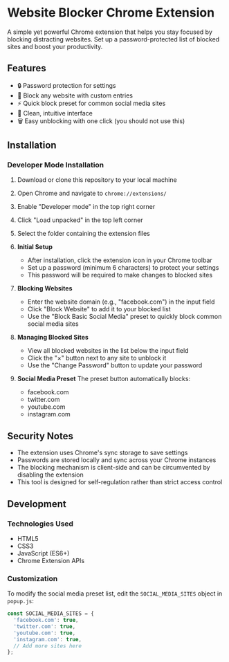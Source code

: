 # Website Blocker Chrome Extension

A simple yet powerful Chrome extension that helps you stay focused by blocking distracting websites. Set up a password-protected list of blocked sites and boost your productivity.

## Features

- 🔒 Password protection for settings
- 🚫 Block any website with custom entries
- ⚡ Quick block preset for common social media sites
- 🎯 Clean, intuitive interface
- 🗑️ Easy unblocking with one click (you should not use this)

## Installation

### Developer Mode Installation
1. Download or clone this repository to your local machine
2. Open Chrome and navigate to `chrome://extensions/`
3. Enable "Developer mode" in the top right corner
4. Click "Load unpacked" in the top left corner
5. Select the folder containing the extension files


1. **Initial Setup**
   - After installation, click the extension icon in your Chrome toolbar
   - Set up a password (minimum 6 characters) to protect your settings
   - This password will be required to make changes to blocked sites

2. **Blocking Websites**
   - Enter the website domain (e.g., "facebook.com") in the input field
   - Click "Block Website" to add it to your blocked list
   - Use the "Block Basic Social Media" preset to quickly block common social media sites

3. **Managing Blocked Sites**
   - View all blocked websites in the list below the input field
   - Click the "×" button next to any site to unblock it
   - Use the "Change Password" button to update your password

4. **Social Media Preset**
   The preset button automatically blocks:
   - facebook.com
   - twitter.com
   - youtube.com
   - instagram.com

## Security Notes

- The extension uses Chrome's sync storage to save settings
- Passwords are stored locally and sync across your Chrome instances
- The blocking mechanism is client-side and can be circumvented by disabling the extension
- This tool is designed for self-regulation rather than strict access control

## Development

### Technologies Used
- HTML5
- CSS3
- JavaScript (ES6+)
- Chrome Extension APIs

### Customization
To modify the social media preset list, edit the `SOCIAL_MEDIA_SITES` object in `popup.js`:

```javascript
const SOCIAL_MEDIA_SITES = {
  'facebook.com': true,
  'twitter.com': true,
  'youtube.com': true,
  'instagram.com': true,
  // Add more sites here
};
```


